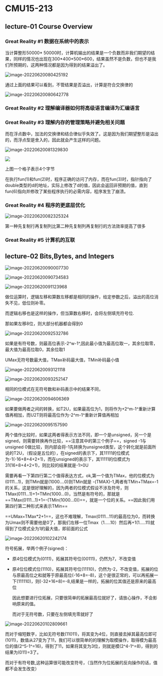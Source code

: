 # CMU15-213

## lecture-01 Course Overview

### Great Reality #1 数据在系统中的表示

当计算整形50000* 50000时，计算机输出的结果是一个负数而非我们期望的结果，同样的情况也出现在300\*400\*500\*600，结果虽然不是负数，但也不是我们所预期的，这两种情况都是因为得到的结果溢出了。

![image-20220620080425192](C:\Users\gavin\AppData\Roaming\Typora\typora-user-images\image-20220620080425192.png)

通过上面的结果可以看到，不管结果是否溢出，计算是符合交换律的

![image-20220620080642778](C:\Users\gavin\AppData\Roaming\Typora\typora-user-images\image-20220620080642778.png)

### Great Reality #2 理解编译器如何将高级语言编译为汇编语言

### Great Reality #3 理解内存的管理策略并避免相关问题

而在浮点数中，加法的交换律和结合律似乎失效了。这是因为我们期望整形是溢出的，而浮点型是舍入的，因此就会产生这样的问题。

![image-20220620081329830](C:\Users\gavin\AppData\Roaming\Typora\typora-user-images\image-20220620081329830.png)

![](C:\Users\gavin\AppData\Roaming\Typora\typora-user-images\image-20220620081506202.png)



上图一个格子表示4个字节 

在执行fun(1)和fun(2)时，程序正确的访问了内存，而在fun(3)时，指针指向了double类型的d的地址，实际上修改了d的值，因此会返回非预期的值，直到fun(6)指向并修改了某些程序执行的必需内容，程序发生了崩溃。



### Great Reality #4 程序的更底层优化

![image-20220620082325324](C:\Users\gavin\AppData\Roaming\Typora\typora-user-images\image-20220620082325324.png)

第一种先复制行再复制列比第二种先复制列再复制行的方法效率提高了很多

### Great Reality #5 计算机的互联

## lecture-02 Bits,Bytes, and Integers

![image-20220620090007730](C:\Users\gavin\AppData\Roaming\Typora\typora-user-images\image-20220620090007730.png)

![image-20220620090734583](C:\Users\gavin\AppData\Roaming\Typora\typora-user-images\image-20220620090734583.png)

![image-20220620091123968](C:\Users\gavin\AppData\Roaming\Typora\typora-user-images\image-20220620091123968.png)

做位运算时，逻辑左移和算数左移都是相同的操作，给定参数之后，溢出的高位消失不见，低位则补零。

而逻辑右移也是这样的操作，但当算数右移时，会将左侧填充符号位.

那如果左移8位，则大部分机器都会得到0

![image-20220620092532786](C:\Users\gavin\AppData\Roaming\Typora\typora-user-images\image-20220620092532786.png)

如果是有符号数，则最高位表示-2^w-1^,因此最小值为最高位取一，其余位取零，最大值为最高位取0，其余位取1

UMax无符号数最大值，TMax补码最大值，TMin补码最小值

![image-20220620093121118](C:\Users\gavin\AppData\Roaming\Typora\typora-user-images\image-20220620093121118.png)

![image-20220620093252147](C:\Users\gavin\AppData\Roaming\Typora\typora-user-images\image-20220620093252147.png)

相同的位模式在无符号数和补码表示中的结果不同，

![image-20220620094606369](C:\Users\gavin\AppData\Roaming\Typora\typora-user-images\image-20220620094606369.png)

如果要做两者之间的转换，如T2U，如果最高位为1，则将作为+2^m-1^重新计算值再相加，而U2T则将最高位作为-2^m-1^重新计算值再相加

![image-20220620095157590](C:\Users\gavin\AppData\Roaming\Typora\typora-user-images\image-20220620095157590.png)

两个值作比较时，如果这两者得表示方法不同，即一个是unsigned，另一个是signed，则需要转换再作比较，==注意其中的第三个例子==，signed -1与unsigned 0做比较，则内部会将-1先转换为unsigned类型，这个转化就是前面所说的T2U，（假设是五位的），在signed的表示下，其11111的位模式为-1(-16+8+4+2+1)，而在unsigned的表示下，其11111的位模式为31(16+8+4+2+1)，则比较的结果就是-1>0U

需要再看一下第四行第二个值得表达方式，ok,第一个值为TMax，他的位模式为(0111...1)，则TMin就是(1000....0)则TMin就是 -(TMAX)-1,两者有TMin+TMax=-1的关系，这是很好理解的，因为两者的位模式假设不涉及符号，则TMax(0111...1)+1=TMin(1000...0)，当然是有符号的，那就是==TMax(0111...1)+1=-(TMin(1000...0))==，就是一个位的关系。==因此我们用第四行第二种形式来表示TMin==

==UMax=TMax*2+1==，这也不难理解，Tmax(0111...11)的最高位为0，而转换为Umax则不需要他是0了，那我们左移一位Tmax（1.....10）然后再+1(1.....11)就得到了位模式全为1的最大值，即前面的公式

![image-20220620102242174](C:\Users\gavin\AppData\Roaming\Typora\typora-user-images\image-20220620102242174.png)

符号拓展，举两个例子(signed)：

* 原4位位模式为(0111)，拓展其符号位(00111)，仍然为7，不改变值

* 原4位位模式位(1110)，拓展其符号位(11110)，仍然为-2，不改变值，拓展的位与原最高位之和就等于原最高位(-16+8=-8)，这个是很正常的，可以再拓展一下(111110)，则(-32+16+8)=-8,结果是一样的，拓展的位其值还是原来的最高位

  因此想要进行位拓展，只要很简单的拓展最高位就好了，请放心操作，不会影响原来的值。

  而对于无符号数，只要在左侧填充零就好了

![image-20220620102809661](C:\Users\gavin\AppData\Roaming\Typora\typora-user-images\image-20220620102809661.png)

而对于缩短数字，比如无符号数(11011)，将其变为4位，则直接去掉其最高位即可(1011)，数值从27变为了11，我们可以很简单的的理解为取模操作，取得模为最高位的值(2^5-1^=16)，得到了11，如果将其变为3位，则就是模(2^4-1^=8)，得到的结果为(011)=3了。

而对于有符号数,这种运算很可能改变符号，（当然作为位拓展的反向操作的话，值都不会发生改变）